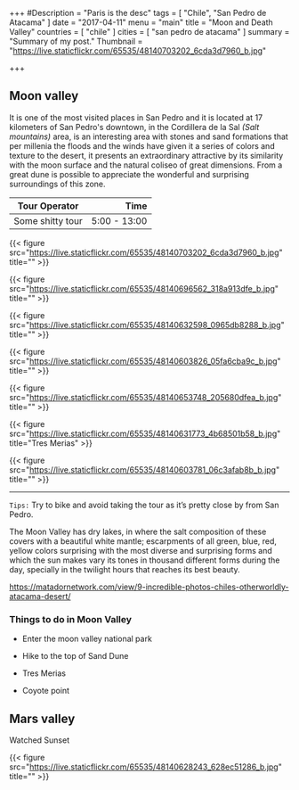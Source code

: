 +++
#Description = "Paris is the desc"
tags = [ "Chile", "San Pedro de Atacama" ]
date = "2017-04-11"
menu = "main"
title = "Moon and Death Valley"
countries = [ "chile" ]
cities = [ "san pedro de atacama" ]
summary = "Summary of my post."
Thumbnail = "https://live.staticflickr.com/65535/48140703202_6cda3d7960_b.jpg"

+++
## Moon valley
It is one of the most visited places in San Pedro and it is located at 17 kilometers of San Pedro's downtown, in the Cordillera de la Sal *(Salt mountains)* area, is an interesting area with stones and sand formations that per millenia the floods and the winds have given it a series of colors and texture to the desert, it presents an extraordinary attractive by its similarity with the moon surface and the natural coliseo of great dimensions. From a great dune is possible to appreciate the wonderful and surprising surroundings of this zone.

| Tour Operator      | Time |
|:-------------:| ----:|
| Some shitty tour | 5:00 - 13:00 |


{{< figure src="https://live.staticflickr.com/65535/48140703202_6cda3d7960_b.jpg" title="" >}}

{{< figure src="https://live.staticflickr.com/65535/48140696562_318a913dfe_b.jpg" title="" >}}

{{< figure src="https://live.staticflickr.com/65535/48140632598_0965db8288_b.jpg" title="" >}}

{{< figure src="https://live.staticflickr.com/65535/48140603826_05fa6cba9c_b.jpg" title="" >}}

{{< figure src="https://live.staticflickr.com/65535/48140653748_205680dfea_b.jpg" title="" >}}

{{< figure src="https://live.staticflickr.com/65535/48140631773_4b68501b58_b.jpg" title="Tres Merias" >}}

{{< figure src="https://live.staticflickr.com/65535/48140603781_06c3afab8b_b.jpg" title="" >}}


---
`Tips:` Try to bike and avoid taking the tour as it’s pretty close by from San Pedro.


The Moon Valley has dry lakes, in where the salt composition of these covers with a beautiful white mantle; escarpments of all green, blue, red, yellow colors surprising with the most diverse and surprising forms and which the sun makes vary its tones in thousand different forms during the day, specially in the twilight hours that reaches its best beauty.


https://matadornetwork.com/view/9-incredible-photos-chiles-otherworldly-atacama-desert/

### Things to do in Moon Valley

- Enter the moon valley national park

- Hike to the top of Sand Dune

- Tres Merias

- Coyote point

## Mars valley
Watched Sunset

{{< figure src="https://live.staticflickr.com/65535/48140628243_628ec51286_b.jpg" title="" >}}


